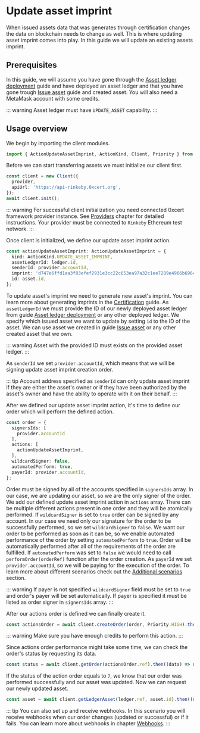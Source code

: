 # Update asset imprint

When issued assets data that was generates through certification changes the data on blockchain needs to change as well. This is where updating asset imprint comes into play.
In this guide we will update an existing assets imprint.

## Prerequisites

In this guide, we will assume you have gone through the [Asset ledger deployment](asset-ledger-deployment.html#asset-ledger-deployment) guide and have deployed an asset ledger and that you have gone trough [Issue asset](asset-ledger-deployment.html#asset-ledger-deployment) guide and created asset. You will also need a MetaMask account with some credits.

::: warning
Asset ledger must have `UPDATE_ASSET` capability.
:::

## Usage overview

We begin by importing the client modules.

```ts
import { ActionUpdateAssetImprint, ActionKind, Client, Priority } from "@0xcert/client";
```

Before we can start transferring assets we must initialize our client first.

```ts
const client = new Client({
  provider,
  apiUrl: 'https://api-rinkeby.0xcert.org',
});
await client.init();
```
::: warning
For successful client initialization you need connected 0xcert framework provider instance. See [Providers](/api/guides/providers.html#installation-process) chapter for detailed instructions. Your provider must be connected to `Rinkeby` Ethereum test network.
:::

Once client is initialized, we define our update asset imprint action.

```ts
const actionUpdateAssetImprint: ActionUpdateAssetImprint = {
  kind: ActionKind.UPDATE_ASSET_IMPRINT,
  assetLedgerId: ledger.id,
  senderId: provider.accountId,
  imprint: 'd747e6ffd1aa3f83efef2931e3cc22c653ea97a32c1ee7289e4966b6964ecdfb',
  id: asset.id,
};
```

To update asset's imprint we need to generate new asset's imprint. You can learn more about generating imprints in the [Certification](certification.html#certification) guide. As `assetLedgerId` we must provide the ID of our newly deployed asset ledger from guide [Asset ledger deployment](asset-ledger-deployment.html#asset-ledger-deployment) or any other deployed ledger. We specify which issued asset we want to update by setting `id` to the ID of the asset. We can use asset we created in guide [Issue asset](issue-asset.html#issue-asset) or any other created asset that we own.

::: warning
Asset with the provided ID must exists on the provided asset ledger.
:::

As `senderId` we set `provider.accountId`, which means that we will be signing update asset imprint creation order.

::: tip
Account address specified as `senderId` can only update asset imprint if they are either the asset's owner or if they have been authorized by the asset's owner and have the ability to operate with it on their behalf.
:::

After we defined our update asset imprint action, it's time to define our order which will perform the defined action.

```ts
const order = {
  signersIds: [
    provider.accountId
  ],
  actions: [
    actionUpdateAssetImprint,
  ],
  wildcardSigner: false,
  automatedPerform: true,
  payerId: provider.accountId,
};
```

Order must be signed by all of the accounts specified in `signersIds` array. In our case, we are updating our asset, so we are the only signer of the order. We add our defined update asset imprint action in `actions` array. There can be multiple different actions present in one order and they will be atomically performed. If `wildcardSigner` is set to `true` order can be signed by any account. In our case we need only our signature for the order to be successfully performed, so we set `wildcardSigner` to `false`. We want our order to be performed as soon as it can be, so we enable automated performance of the order by setting `automatedPerform` to `true`. Order will be automatically performed after all of the requirements of the order are fulfilled. If `automatedPerform` was set to `false` we would need to call `performOrder(orderRef)` function after the order creation. As `payerId` we set `provider.accountId`, so we will be paying for the execution of the order. To learn more about different scenarios check out the [Additional scenarios](additional-scenarios.html) section.

::: warning
If payer is not specified `wildcardSigner` field must be set to `true` and order's payer will be set automatically. If payer is specified it must be listed as order signer in `signersIds` array.
:::

After our actions order is defined we can finally create it.

```ts
const actionsOrder = await client.createOrder(order, Priority.HIGH).then((data) => data.data);
```

::: warning
Make sure you have enough credits to perform this action.
:::

Since actions order performance might take some time, we can check the order's status by requesting its data.

```ts
const status = await client.getOrder(actionsOrder.ref).then((data) => data.data.status);
```

If the status of the action order equals to `7`, we know that our order was performed successfully and our asset was updated. Now we can request our newly updated asset.

```ts
const asset = await client.getLedgerAsset(ledger.ref, asset.id).then((data) => data.data);
```

::: tip
You can also set up and receive webhooks. In this scenario you will receive webhooks when our order changes (updated or successful) or if it fails. You can learn more about webhooks in chapter [Webhooks](/api/api/client.html#webhooks). 
:::
